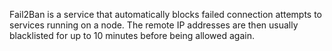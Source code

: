 Fail2Ban is a service that automatically blocks failed connection attempts to services running on a node. The remote IP addresses are then usually blacklisted for up to 10 minutes before being allowed again.